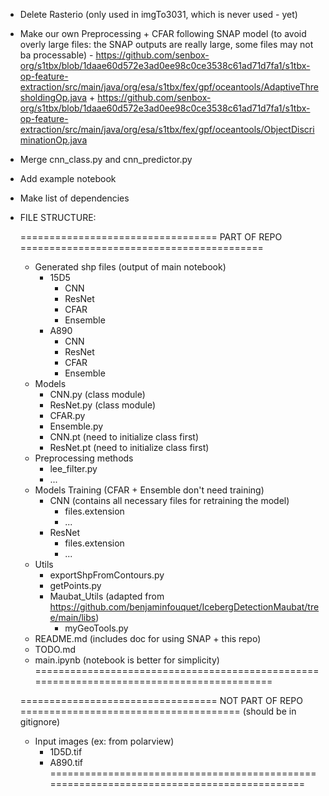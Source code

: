 - Delete Rasterio (only used in imgTo3031, which is never used - yet)
- Make our own Preprocessing + CFAR following SNAP model (to avoid overly large files: the SNAP outputs are really large, some files may not ba processable) - https://github.com/senbox-org/s1tbx/blob/1daae60d572e3ad0ee98c0ce3538c61ad71d7fa1/s1tbx-op-feature-extraction/src/main/java/org/esa/s1tbx/fex/gpf/oceantools/AdaptiveThresholdingOp.java + https://github.com/senbox-org/s1tbx/blob/1daae60d572e3ad0ee98c0ce3538c61ad71d7fa1/s1tbx-op-feature-extraction/src/main/java/org/esa/s1tbx/fex/gpf/oceantools/ObjectDiscriminationOp.java
- Merge cnn_class.py and cnn_predictor.py 
- Add example notebook
- Make list of dependencies






- FILE STRUCTURE:
  
  ================================== PART OF REPO ==========================================
  - Generated shp files (output of main notebook)
    - 15D5
      - CNN
      - ResNet
      - CFAR
      - Ensemble
    - A890
      - CNN
      - ResNet
      - CFAR
      - Ensemble
  - Models
    - CNN.py (class module)
    - ResNet.py (class module)
    - CFAR.py
    - Ensemble.py
    - CNN.pt (need to initialize class first)
    - ResNet.pt (need to initialize class first)
  - Preprocessing methods
    - lee_filter.py
    - ...
  - Models Training (CFAR + Ensemble don't need training)
    - CNN (contains all necessary files for retraining the model)
      - files.extension
      - ...
    - ResNet
      - files.extension
      - ...
  - Utils
    - exportShpFromContours.py
    - getPoints.py
    - Maubat_Utils (adapted from https://github.com/benjaminfouquet/IcebergDetectionMaubat/tree/main/libs)
      - myGeoTools.py
  - README.md (includes doc for using SNAP + this repo)
  - TODO.md
  - main.ipynb (notebook is better for simplicity)
  ==========================================================================================

  ================================== NOT PART OF REPO ======================================
  (should be in gitignore)
  - Input images (ex: from polarview)
    - 1D5D.tif
    - A890.tif
  ==========================================================================================